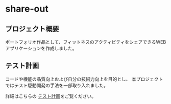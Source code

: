 # share-out

## プロジェクト概要

ポートフォリオ作品として、フィットネスのアクティビティをシェアできるWEBアプリケーションを作成しました。


## テスト計画

コードや機能の品質向上および自分の技術力向上を目的とし、
本プロジェクトではテスト駆動開発の手法を一部取り入れました。

詳細はこちらの [テスト計画](./testplan.md)をご覧ください。
